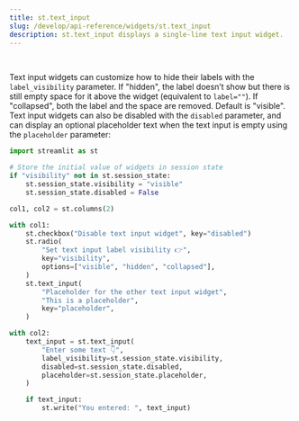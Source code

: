 ```yaml
---
title: st.text_input
slug: /develop/api-reference/widgets/st.text_input
description: st.text_input displays a single-line text input widget.
---
```


<Autofunction function="streamlit.text_input" />

<br />

Text input widgets can customize how to hide their labels with the `label_visibility` parameter. If "hidden", the label doesn’t show but there is still empty space for it above the widget (equivalent to `label=""`). If "collapsed", both the label and the space are removed. Default is "visible". Text input widgets can also be disabled with the `disabled` parameter, and can display an optional placeholder text when the text input is empty using the `placeholder` parameter:

```python
import streamlit as st

# Store the initial value of widgets in session state
if "visibility" not in st.session_state:
    st.session_state.visibility = "visible"
    st.session_state.disabled = False

col1, col2 = st.columns(2)

with col1:
    st.checkbox("Disable text input widget", key="disabled")
    st.radio(
        "Set text input label visibility 👉",
        key="visibility",
        options=["visible", "hidden", "collapsed"],
    )
    st.text_input(
        "Placeholder for the other text input widget",
        "This is a placeholder",
        key="placeholder",
    )

with col2:
    text_input = st.text_input(
        "Enter some text 👇",
        label_visibility=st.session_state.visibility,
        disabled=st.session_state.disabled,
        placeholder=st.session_state.placeholder,
    )

    if text_input:
        st.write("You entered: ", text_input)
```

<Cloud src="https://doc-text-input1.streamlit.app/?embed=true" height="400" />
